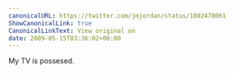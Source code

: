 ```yaml
---
canonicalURL: https://twitter.com/jmjordan/status/1802478061
ShowCanonicalLink: true
CanonicalLinkText: View original on
date: 2009-05-15T03:36:02+00:00
---
```

My TV is possesed.
